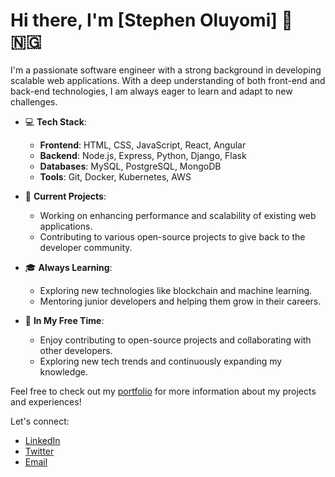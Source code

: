 <!--
- 👋 Hi, I’m @stephen-lakes
- 👀 I’m interested in building cool softwares and apps
- 🌱 I’m currently learning React
- 💞️ I’m looking to collaborate on any web development project
- 📫 How to reach me: you can reach me through my email @ste.oluyomi@gmail.com
-->
<!---
stephen-lakes/stephen-lakes is a ✨ special ✨ repository because its `README.md` (this file) appears on your GitHub profile.
You can click the Preview link to take a look at your changes.
--->
# Hi there, I'm [Stephen Oluyomi] 👋 🇳🇬

I'm a passionate software engineer with a strong background in developing scalable web applications. With a deep understanding of both front-end and back-end technologies, I am always eager to learn and adapt to new challenges.

- 💻 **Tech Stack**: 
  - **Frontend**: HTML, CSS, JavaScript, React, Angular
  - **Backend**: Node.js, Express, Python, Django, Flask
  - **Databases**: MySQL, PostgreSQL, MongoDB
  - **Tools**: Git, Docker, Kubernetes, AWS

- 🚀 **Current Projects**:
  - Working on enhancing performance and scalability of existing web applications.
  - Contributing to various open-source projects to give back to the developer community.

- 🎓 **Always Learning**:
  - Exploring new technologies like blockchain and machine learning.
  - Mentoring junior developers and helping them grow in their careers.

- 🌱 **In My Free Time**:
  - Enjoy contributing to open-source projects and collaborating with other developers.
  - Exploring new tech trends and continuously expanding my knowledge.

Feel free to check out my [portfolio](https://stephen-lakes.github.io/) for more information about my projects and experiences!

Let's connect:
- [LinkedIn](https://www.linkedin.com/in/stephenoluyomi/)
- [Twitter](https://twitter.com/StephenOluyomi)
- [Email](mailto:ste.oluyomi@gmail.com)

